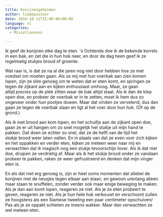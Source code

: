 ```yaml
---
title: Konijnengeheimen
author: tiamopastoor
date: 2016-10-11T15:00:06+00:00
language: nl
categories:
  - Miscellaneous

---
```

Ik geef de konijnen elke dag te eten. 's Ochtends doe ik de bekende korrels in een bak, en zet die in hun hok neer, en door de dag heen geef ik ze regelmatig stukjes brood of groente.

Wat raar is, is dat ze na al die jaren nog niet door hebben hoe ze met voedsel om moeten gaan. Als ze mij met hun voerbak aan zien komen lopen, zijn ze slim genoeg om te weten dat er eten komt, en springen ze tegen de zijkant aan en kijken enthousiast omhoog. Maar, ze gaan altijd _precies_ op de plek zitten waar de bak altijd staat. Als ik dan de klep open doe, en probeer de voerbak er in te zetten, moet ik hem dus zo ongeveer onder hun pootjes duwen. Maar dat vinden ze vervelend, dus dan gaan ze tegen de voerbak slaan en ligt al het voer door hun hok. (Of op de grond.)


Als ik met brood aan kom lopen, en het schuifje aan de zijkant open doe, gaan ze er uit hangen om zo snel mogelijk het stukje uit mijn hand te pakken. Dat doen ze echter zo snel, dat ze de helft van de tijd het stukje brood weer laten vallen. En in plaats van dat ze even voor zich kijken en het oppakken en verder eten, kijken ze meteen weer naar mij en verwachten dat ik magisch nog een stukje tevoorschijn tover. Als ik dat niet doe, druipen ze verdrietig af. Maar als ik het stukje brood onder ze vandaan probeer te pakken, raken ze weer gefrustreerd en denken dat mijn vinger eten is.

En als dat niet erg genoeg is, zijn er heel soms momenten dat allebei de konijnen met de neusjes tegen elkaar aan staan, en gewoon urenlang alleen maar staan te snuffelen, zonder verder ook maar enige beweging te maken. Als je dan aan komt lopen, reageren ze niet. Als je ze eten probeert te geven, reageren ze niet. Als je hun hele hok verbouwt en verschoont zullen ze hoogstens als een Siamese tweeling een paar centimeter opschuiven/ Pas als je ze oppakt schieten ze ineens wakker. Maar dan verwachten ze wel meteen eten.